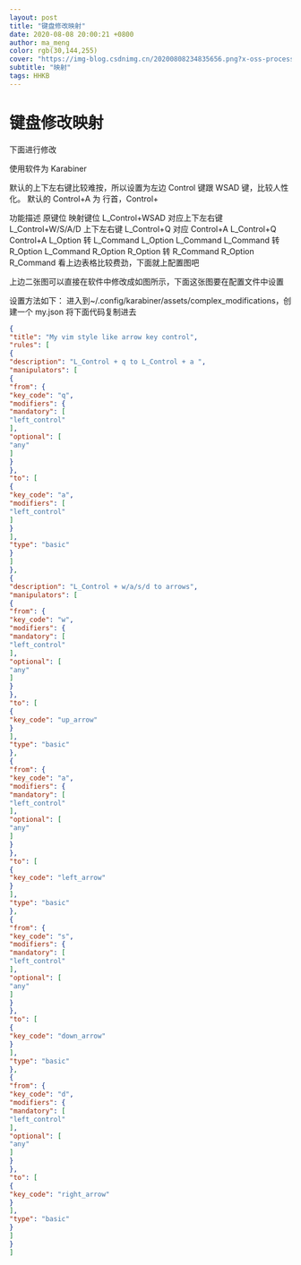```yaml
---
layout: post
title: "键盘修改映射"
date: 2020-08-08 20:00:21 +0800
author: ma_meng
color: rgb(30,144,255)
cover: "https://img-blog.csdnimg.cn/20200808234835656.png?x-oss-process=image/watermark,type_ZmFuZ3poZW5naGVpdGk,shadow_10,text_aHR0cHM6Ly9ibG9nLmNzZG4ubmV0L2d1b2thaWdkZw==,size_16,color_FFFFFF,t_70"
subtitle: "映射"
tags: HHKB
---
```


# 键盘修改映射

下面进行修改

使用软件为 Karabiner

默认的上下左右键比较难按，所以设置为左边 Control 键跟 WSAD 键，比较人性化。
默认的 Control+A 为 行首，Control+

功能描述 原键位 映射键位
L_Control+WSAD 对应上下左右键 L_Control+W/S/A/D 上下左右键
L_Control+Q 对应 Control+A L_Control+Q Control+A
L_Option 转 L_Command L_Option L_Command
L_Command 转 R_Option L_Command R_Option
R_Option 转 R_Command R_Option R_Command
看上边表格比较费劲，下面就上配置图吧

上边二张图可以直接在软件中修改成如图所示，下面这张图要在配置文件中设置

设置方法如下：
进入到~/.config/karabiner/assets/complex_modifications，创建一个 my.json
将下面代码复制进去

```json
{
"title": "My vim style like arrow key control",
"rules": [
{
"description": "L_Control + q to L_Control + a ",
"manipulators": [
{
"from": {
"key_code": "q",
"modifiers": {
"mandatory": [
"left_control"
],
"optional": [
"any"
]
}
},
"to": [
{
"key_code": "a",
"modifiers": [
"left_control"
]
}
],
"type": "basic"
}
]
},
{
"description": "L_Control + w/a/s/d to arrows",
"manipulators": [
{
"from": {
"key_code": "w",
"modifiers": {
"mandatory": [
"left_control"
],
"optional": [
"any"
]
}
},
"to": [
{
"key_code": "up_arrow"
}
],
"type": "basic"
},
{
"from": {
"key_code": "a",
"modifiers": {
"mandatory": [
"left_control"
],
"optional": [
"any"
]
}
},
"to": [
{
"key_code": "left_arrow"
}
],
"type": "basic"
},
{
"from": {
"key_code": "s",
"modifiers": {
"mandatory": [
"left_control"
],
"optional": [
"any"
]
}
},
"to": [
{
"key_code": "down_arrow"
}
],
"type": "basic"
},
{
"from": {
"key_code": "d",
"modifiers": {
"mandatory": [
"left_control"
],
"optional": [
"any"
]
}
},
"to": [
{
"key_code": "right_arrow"
}
],
"type": "basic"
}
]
}
]
```
